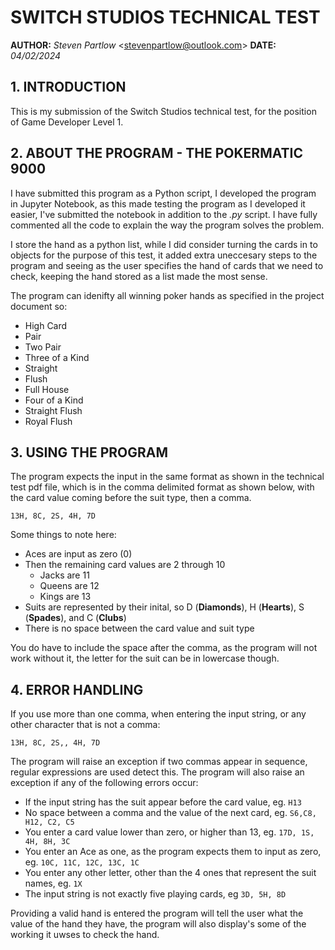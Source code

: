 # SWITCH STUDIOS TECHNICAL TEST

**AUTHOR:** _Steven Partlow_ <<stevenpartlow@outlook.com>>
**DATE:** _04/02/2024_

## 1. INTRODUCTION

This is my submission of the Switch Studios technical test, for the position of Game Developer Level 1.

## 2. ABOUT THE PROGRAM - THE POKERMATIC 9000

I have submitted this program as a Python script, I developed the program in Jupyter Notebook, as this made testing the program as I developed it easier, I've submitted the notebook in addition to the _.py_ script. I have fully commented all the code to explain the way the program solves the problem.

I store the hand as a python list, while I did consider turning the cards in to objects for the purpose of this test, it added extra uneccesary steps to the program and seeing as the user specifies the hand of cards that we need to check, keeping the hand stored as a list made the most sense.

The program can idenifty all winning poker hands as specified in the project document so:

- High Card
- Pair
- Two Pair
- Three of a Kind
- Straight
- Flush
- Full House
- Four of a Kind
- Straight Flush
- Royal Flush

## 3. USING THE PROGRAM

The program expects the input in the same format as shown in the technical test pdf file, which is in the comma delimited format as shown below, with the card value coming before the suit type, then a comma.

``` 13H, 8C, 2S, 4H, 7D ```

Some things to note here:

- Aces are input as zero (0)
- Then the remaining card values are 2 through 10
  - Jacks are 11
  - Queens are 12
  - Kings are 13
- Suits are represented by their inital, so D (**Diamonds**), H (**Hearts**), S (**Spades**), and C (**Clubs**)
- There is no space between the card value and suit type

You do have to include the space after the comma, as the program will not work without it, the letter for the suit can be in lowercase though.

## 4. ERROR HANDLING

If you use more than one comma, when entering the input string, or any other character that is not a comma:

``` 13H, 8C, 2S,, 4H, 7D ```

The program will raise an exception if two commas appear in sequence, regular expressions are used detect this. The program will also raise an exception if any of the following errors occur:

- If the input string has the suit appear before the card value, eg. ``` H13 ```
- No space between a comma and the value of the next card, eg. ``` S6,C8, H12, C2, C5 ```
- You enter a card value lower than zero, or higher than 13, eg. ``` 17D, 1S, 4H, 8H, 3C ```
- You enter an Ace as one, as the program expects them to input as zero, eg. ``` 10C, 11C, 12C, 13C, 1C ```
- You enter any other letter, other than the 4 ones that represent the suit names, eg. ``` 1X ```
- The input string is not exactly five playing cards, eg ``` 3D, 5H, 8D ```
  
Providing a valid hand is entered the program will tell the user what the value of the hand they have, the program will also display's some of the working it uwses to check the hand.
